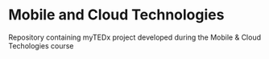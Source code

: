 # Mobile and Cloud Technologies
Repository containing myTEDx project developed during the Mobile & Cloud Techologies course
